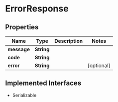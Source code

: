 

# ErrorResponse


## Properties

Name | Type | Description | Notes
------------ | ------------- | ------------- | -------------
**message** | **String** |  | 
**code** | **String** |  | 
**error** | **String** |  |  [optional]


## Implemented Interfaces

* Serializable


